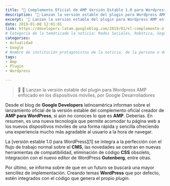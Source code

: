 ```yaml
---
title: "📰 Complemento Oficial de AMP Versión Estable 1.0 para Wordpress"
description: '📱 Lanzan la versión estable del plugin para Wordpress AMP enfocado en los dispositivos móviles, por Google Desarrolladores'
excerpt: '📱 Lanzan la versión estable del plugin para Wordpress AMP enfocado en los dispositivos móviles, por Google Desarrolladores'
date: 2019-01-08 12:01:01
link: https://developers-latam.googleblog.com/2019/01/el-complemento-oficial-de-amp-para.html
# Categoría de la temáticade la noticia: Redes Sociales, Robótica, Seguridad Informática, Software, SDK Multiplataforma, Educación, Genética
categories:
- Actualidad
- Google
# Nombre de institución protagonistas de la noticia, de la persona o del software, sistema o SDK.
tags:
- Amp
- Plugin
- Wordpress

---
```

> 📰 📱 Lanzan la versión estable del plugin para Wordpress AMP enfocado en los dispositivos móviles, por Google Desarrolladores

Desde el blog de **Google Developers** latinoamérica informan sobre el lanzamiento oficial de la versión estable del complemento oficial creador de **AMP para WordPress**, si aún no conoces lo que es **AMP**. Deberías. En resumen, es una nueva tecnología que permite acomodar tu página web a los nuevos dispositivos móviles de una forma rápida y sencilla ofreciendo una experiencia mucho más agradable al usuario a la hora de navegar.

La [versión estable 1.0 para WordPress][1] se integra a la perfección con el flujo de trabajo normal sobre el **CMS**, las novedades se centran en nuevas herramientas de compatibilidad, eliminación de código **CSS** obsoleto, integración con el nuevo editor de WordPress **Gutenberg**, entre otras.

Por último, se informa sobre de que en un futuro se buscará una mayor sencillez de implementación. Creando temas **WordPress** que por defecto, estén integrados con el código que genera el propio _plugin_.